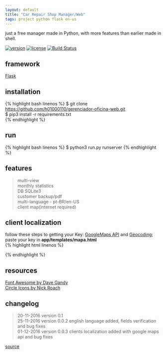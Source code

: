 ```yaml
---
layout: default
title: "Car Repair Shop Manager/Web"
tags: project python flask en-us
---
```


just a free manager made in Python, with more features than earlier made in shell.

[![version](https://img.shields.io/badge/version-v_0.0.3-blue.svg)](https://h01000110.github.io/20161120/gerenciador-oficina-web)
[![license](https://img.shields.io/badge/license-MIT-green.svg)](https://github.com/h01000110/gerenciador-oficina-web/blob/master/LICENSE)
[![Build Status](https://travis-ci.org/h01000110/gerenciador-oficina-web.svg?branch=master)](https://travis-ci.org/h01000110/gerenciador-oficina-web)

## framework
[Flask](http://flask.pocoo.org/)

## installation
{% highlight bash linenos %}
$ git clone https://github.com/h01000110/gerenciador-oficina-web.git  
$ pip3 install -r requirements.txt  
{% endhighlight %}

## run
{% highlight bash linenos %}
$ python3 run.py runserver
{% endhighlight %}

## features
> multi-view  
 monthly statistics  
 DB SQLite3  
 customer backup/pdf  
 multi-language - pt-BR/en-US  
 client map(internet required)

## client localization
follow these steps to getting your Key: [GoogleMaps API](https://developers.google.com/maps/documentation/javascript/adding-a-google-map#step_3_get_an_api_key) and [Geocoding](https://developers.google.com/maps/documentation/javascript/geocoding#GetStarted);  
paste your key in **app/templates/mapa.html**  
{% highlight html linenos %}
<script async defer src="https://maps.googleapis.com/maps/api/js?key=YOUR_API_KEY&callback=initMap"></script>
{% endhighlight %}

## resources
[Font Awesome by Dave Gandy](http://fontawesome.io)  
[Circle Icons by Nick Roach](https://www.elegantthemes.com/blog/freebie-of-the-week/beautiful-flat-icons-for-free)

## changelog
> 20-11-2016 version 0.1  
25-11-2016 version 0.0.2 english language added, fields verification and bug fixes  
01-12-2016 version 0.0.3 clients localization added with google maps api and bug fixes

[source](https://github.com/h01000110/gerenciador-oficina-web)
